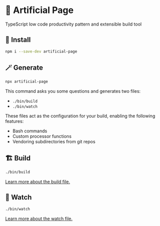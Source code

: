 # 🦾 Artificial Page

TypeScript low code productivity pattern and extensible build tool

## 🏁 Install

```bash
npm i --save-dev artificial-page
```

## 🪄 Generate

```bash
npx artificial-page
```

This command asks you some questions and generates two files:
  * `./bin/build`
  * `./bin/watch`

These files act as the configuration for your build, enabling the following features:

* Bash commands
* Custom processor functions
* Vendoring subdirectories from git repos

## 🏗️ Build

```bash
./bin/build
```

[Learn more about the build file.](docs/build.md)

## 🔬 Watch

```bash
./bin/watch
```

[Learn more about the watch file.](docs/watch.md)